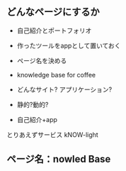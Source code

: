 ## どんなページにするか
- 自己紹介とポートフォリオ
- 作ったツールをappとして置いておく
- ページ名を決める
- knowledge base for coffee 
- どんなサイト? アプリケーション?

- 静的?動的?

- 自己紹介+app

とりあえずサービス
kNOW-light

## ページ名：nowled Base

